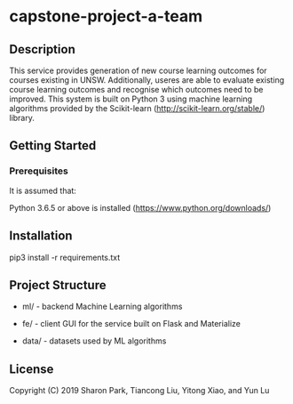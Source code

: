 # capstone-project-a-team

## Description

This service provides generation of new course learning outcomes for courses existing in UNSW. Additionally, useres are able to evaluate existing course learning outcomes and recognise which outcomes need to be improved. This system is built on Python 3 using machine learning algorithms provided by the Scikit-learn (http://scikit-learn.org/stable/) library. 

## Getting Started

### Prerequisites

It is assumed that:

Python 3.6.5 or above is installed (https://www.python.org/downloads/)

## Installation

pip3 install -r requirements.txt


## Project Structure

* ml/ - backend Machine Learning algorithms 

* fe/ - client GUI for the service built on Flask and Materialize

* data/ - datasets used by ML algorithms


## License

Copyright (C) 2019 Sharon Park, Tiancong Liu, Yitong Xiao, and Yun Lu
